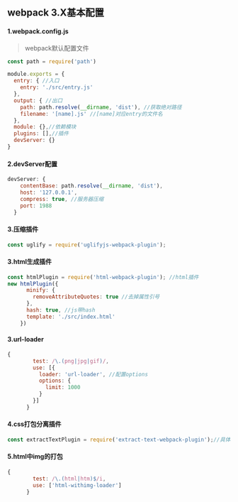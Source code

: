 ## webpack 3.X基本配置
#### 1.webpack.config.js
> webpack默认配置文件 
```javascript
const path = require('path')

module.exports = {
  entry: { //入口
    entry: './src/entry.js'
  },
  output: { //出口
    path: path.resolve(__dirname, 'dist'), //获取绝对路径
    filename: '[name].js' //[name]对应entry的文件名
  },
  module: {},//依赖模块
  plugins: [],//插件
  devServer: {}
}
```

#### 2.devServer配置
```javascript
devServer: {
    contentBase: path.resolve(__dirname, 'dist'),
    host: '127.0.0.1',
    compress: true, //服务器压缩
    port: 1988
  }
```

#### 3.压缩插件
```javascript
const uglify = require('uglifyjs-webpack-plugin');
```

#### 3.html生成插件
```javascript
const htmlPlugin = require('html-webpack-plugin'); //html插件
new htmlPlugin({
      minify: {
        removeAttributeQuotes: true //去掉属性引号
      },
      hash: true, //js带hash
      template: './src/index.html'
    })
```

#### 3.url-loader
```javascript
{
        test: /\.(png|jpg|gif)/,
        use: [{
          loader: 'url-loader', //配置options
          options: {
            limit: 1000
          }
        }]
      }
```
#### 4.css打包分离插件
```javascript
const extractTextPlugin = require('extract-text-webpack-plugin');//具体差异对比commit diff
```

#### 5.html中img的打包
```javascript
{
        test: /\.(html|htm)$/i,
        use: ['html-withimg-loader']
      }
```